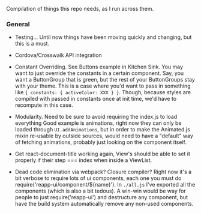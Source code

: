 Compilation of things this repo needs, as I run across them.

### General

- Testing... Until now things have been moving quickly and changing, but this is a must.

- Cordova/Crosswalk API integration

- Constant Overriding. See Buttons example in Kitchen Sink. You may want to
just override the constants in a certain component. Say, you want a ButtonGroup
that is green, but the rest of your ButtonGroups stay with your theme. This is
a case where you'd want to pass in something like
`{ constants: { activeColor: XXX } }`. Though, because styles are compiled
with passed in constants once at init time, we'd have to recompute in this case.

- Modularity. Need to be sure to avoid requiring the index.js to load everything
Good example is animations, right now they can only be loaded through
`UI.addAnimations`, but in order to make the Animated.js mixin re-usable by
outside sources, would need to have a "default" way of fetching animations, probably
just looking on the component itself.

- Get react-document-title working again, View's should be able to set it properly
if their step === index when inside a ViewList.

- Dead code elimination via webpack? Closure compiler? Right now it's a bit verbose
to require lots of ui components, each one you must do require('reapp-ui/component/${name}').
In `./all.js` I've exported all the components (which is also a bit tedous). A win-win
would be way for people to just require('reapp-ui') and destructure any component, but have
the build system automatically remove any non-used components.